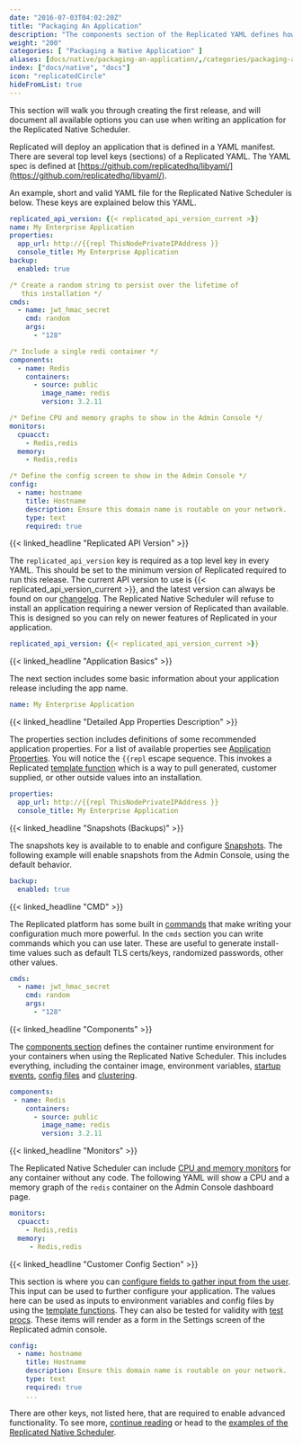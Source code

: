 ```yaml
---
date: "2016-07-03T04:02:20Z"
title: "Packaging An Application"
description: "The components section of the Replicated YAML defines how the containers will be created and started."
weight: "200"
categories: [ "Packaging a Native Application" ]
aliases: [docs/native/packaging-an-application/,/categories/packaging-an-application/,/docs/packaging-an-application/yaml-overview/,/tags/development/,/guides/get-to-know-our-features/]
index: ["docs/native", "docs"]
icon: "replicatedCircle"
hideFromList: true
---
```


This section will walk you through creating the first release, and will document all available options you can use when writing an application for the Replicated Native Scheduler.

Replicated will deploy an application that is defined in a YAML manifest. There are several top level keys (sections) of a Replicated YAML. The YAML spec is defined at [https://github.com/replicatedhq/libyaml/](https://github.com/replicatedhq/libyaml/).

An example, short and valid YAML file for the Replicated Native Scheduler is below. These keys are explained below this YAML.

```yaml
replicated_api_version: {{< replicated_api_version_current >}}
name: My Enterprise Application
properties:
  app_url: http://{{repl ThisNodePrivateIPAddress }}
  console_title: My Enterprise Application
backup:
  enabled: true

/* Create a random string to persist over the lifetime of
   this installation */
cmds:
  - name: jwt_hmac_secret
    cmd: random
    args:
      - "128"

/* Include a single redi container */
components:
  - name: Redis
    containers:
      - source: public
        image_name: redis
        version: 3.2.11

/* Define CPU and memory graphs to show in the Admin Console */
monitors:
  cpuacct:
    - Redis,redis
  memory:
    - Redis,redis

/* Define the config screen to show in the Admin Console */
config:
  - name: hostname
    title: Hostname
    description: Ensure this domain name is routable on your network.
    type: text
    required: true
```

{{< linked_headline "Replicated API Version" >}}

The `replicated_api_version` key is required as a top level key in every YAML. This should be set to the minimum version of Replicated required to run this release. The current API version to use is {{< replicated_api_version_current >}}, and the latest version can always be found on our [changelog](https://release-notes.replicated.com). The Replicated Native Scheduler will refuse to install an application requiring a newer version of Replicated than available. This is designed so you can rely on newer features of Replicated in your application.

```yaml
replicated_api_version: {{< replicated_api_version_current >}}
```

{{< linked_headline "Application Basics" >}}

The next section includes some basic information about your application release including the app name.

```yaml
name: My Enterprise Application
```

{{< linked_headline "Detailed App Properties Description" >}}

The properties section includes definitions of some recommended application properties. For a list of available properties see [Application Properties](/docs/native/packaging-an-application/application-properties). You will notice the `{{repl` escape sequence. This invokes a Replicated [template function](/docs/native/packaging-an-application/template-functions) which is a way to pull generated, customer supplied, or other outside values into an installation.

```yaml
properties:
  app_url: http://{{repl ThisNodePrivateIPAddress }}
  console_title: My Enterprise Application
```

{{< linked_headline "Snapshots (Backups)" >}}

The snapshots key is available to to enable and configure [Snapshots](/docs/snapshots/). The following example will enable snapshots from the Admin Console, using the default behavior.

```yaml
backup:
  enabled: true
```

{{< linked_headline "CMD" >}}

The Replicated platform has some built in [commands](/docs/config-screen/commands) that make writing your configuration much more powerful. In the `cmds` section you can write commands which you can use later.  These are useful to generate install-time values such as default TLS certs/keys, randomized passwords, other other values.

```yaml
cmds:
  - name: jwt_hmac_secret
    cmd: random
    args:
      - "128"
```

{{< linked_headline "Components" >}}

The [components section](/docs/native/packaging-an-application/components-and-containers/) defines the container runtime environment for your containers when using the Replicated Native Scheduler. This includes everything, including the container image, environment variables, [startup events](/docs/native/packaging-an-application/events-and-orchestration/), [config files](/docs/native/packaging-an-application/config-files/) and [clustering](/docs/packaging-an-application/clustering/).

```yaml
components:
 - name: Redis
    containers:
      - source: public
        image_name: redis
        version: 3.2.11
```

{{< linked_headline "Monitors" >}}

The Replicated Native Scheduler can include [CPU and memory monitors](/docs/native/packaging-an-application/default-monitors/) for any container without any code. The following YAML will show a CPU and a memory graph of the `redis` container on the Admin Console dashboard page.

```yaml
monitors:
  cpuacct:
    - Redis,redis
  memory:
     - Redis,redis
```

{{< linked_headline "Customer Config Section" >}}

This section is where you can [configure fields to gather input from the user](/docs/native/packaging-an-application/config-screen/). This input can be used to further configure your application. The values here can be used as inputs to environment variables and config files by using the [template functions](/docs/native/packaging-an-application/template-functions/). They can also be tested for validity with [test procs](/docs/native/packaging-an-application/test-procs/). These items will render as a form in the Settings screen of the Replicated admin console.

```yaml
config:
  - name: hostname
    title: Hostname
    description: Ensure this domain name is routable on your network.
    type: text
    required: true
    ...
```

There are other keys, not listed here, that are required to enable advanced functionality. To see more, [continue reading](/docs/native/packaging-an-application/components-and-containers) or head to the [examples of the Replicated Native Scheduler](/docs/native/examples/).
